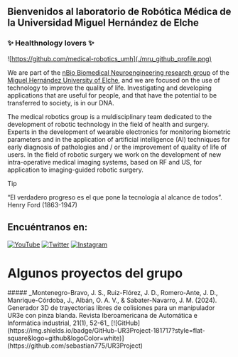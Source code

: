 ## Bienvenidos al laboratorio de Robótica Médica de la Universidad Miguel Hernández de Elche
### ✨ Healthnology lovers ✨

![https://github.com/medical-robotics_umh](./mru_github_profile.png)

<div text-align:justify>

We are part of the [nBio Biomedical Neuroengineering research group](http://nbio.umh.es) of the [Miguel Hernández University of Elche](https://www.umh.es), and we are focused on the use of technology to improve the quality of life. Investigating and developing applications that are useful for people, and that have the potential to be transferred to society, is in our DNA.

The medical robotics group is a muldisciplinary team dedicated to the development of robotic technology in the field of health and surgery. Experts in the development of wearable electronics for monitoring biometric parameters and in the application of artificial intelligence (AI) techniques for early diagnosis of pathologies and / or the improvement of quality of life of users. In the field of robotic surgery we work on the development of new intra-operative medical imaging systems, based on RF and US, for application to imaging-guided robotic surgery. 

</div>
  
>[!TIP]
>“El verdadero progreso es el que pone la tecnología al alcance de todos”. Henry Ford (1863-1947)

## Encuéntranos en:
[![YouTube](https://img.shields.io/badge/YouTube-Medical_Robotics_UMH-FF0000?style=for-the-badge&logo=youtube&logoColor=white&labelColor=101010)](https://youtube.com/@grupoinvestigacionnbio3463)
[![Twitter](https://img.shields.io/badge/X-@MedRobotics_UMH-1DA1F2?style=for-the-badge&logo=twitter&logoColor=white&labelColor=101010)](https://twitter.com/medrobotics_UMH)
[![Instagram](https://img.shields.io/badge/Instagram-@MedRobotics_UMH-E4405F?style=for-the-badge&logo=instagram&logoColor=white&labelColor=101010)](https://instagram.com/MedRobotics_UMH)


# Algunos proyectos del grupo
<div text-align:justify>
##### _Montenegro-Bravo, J. S., Ruiz-Flórez, J. D., Romero-Ante, J. D., Manrique-Córdoba, J., Albán, O. A. V., & Sabater-Navarro, J. M. (2024). Generador 3D de trayectorias libres de colisiones para un manipulador UR3e con pinza blanda. Revista Iberoamericana de Automática e Informática industrial, 21(1), 52-61_    [![GitHub](https://img.shields.io/badge/GitHub-UR3Project-181717?style=flat-square&logo=github&logoColor=white)](https://github.com/sebastian775/UR3Project)

</div>

